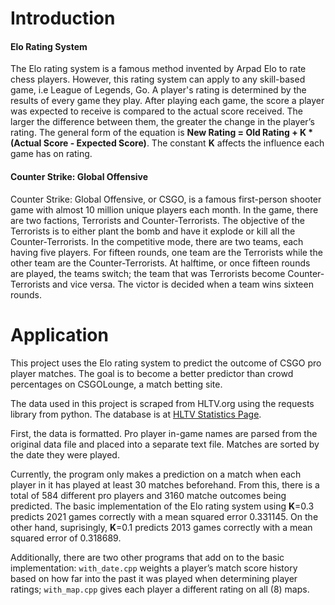 # Introduction
#### Elo Rating System
The Elo rating system is a famous method invented by Arpad Elo to rate chess players. However, this rating system can apply to any skill-based game, i.e League of Legends, Go. A player's rating is determined by the results of every game they play. After playing each game, the score a player was expected to receive is compared to the actual score received. The larger the difference between them, the greater the change in the player’s rating. The general form of the equation is **New Rating = Old Rating + K * (Actual Score - Expected Score)**.
The constant **K** affects the influence each game has on rating.
#### Counter Strike: Global Offensive
Counter Strike: Global Offensive, or CSGO, is a famous first-person shooter game with almost 10 million unique players each month. In the game, there are two factions, Terrorists and Counter-Terrorists. The objective of the Terrorists is to either plant the bomb and have it explode or kill all the Counter-Terrorists.
In the competitive mode, there are two teams, each having five players. For fifteen rounds, one team are the Terrorists while the other team are the Counter-Terrorists. At halftime, or once fifteen rounds are played, the teams switch; the team that was Terrorists become Counter-Terrorists and vice versa. The victor is decided when a team wins sixteen rounds.
# Application
This project uses the Elo rating system to predict the outcome of CSGO pro player matches. The goal is to become a better predictor than crowd percentages on CSGOLounge, a match betting site.

The data used in this project is scraped from HLTV.org using the requests library from python. The database is at [HLTV Statistics Page](http://www.hltv.org/?pageid=188).

First, the data is formatted. Pro player in-game names are parsed from the original data file and placed into a separate text file. Matches are sorted by the date they were played.
	
Currently, the program only makes a prediction on a match when each player in it has played at least 30 matches beforehand. From this, there is a total of 584 different pro players and 3160 matche outcomes being predicted.
The basic implementation of the Elo rating system using **K**=0.3 predicts 2021 games correctly with a mean squared error 0.331145. On the other hand, suprisingly,  **K**=0.1 predicts 2013 games correctly with a mean squared error of 0.318689.

Additionally, there are two other programs that add on to the basic implementation: `with_date.cpp` weights a player’s match score history based on how far into the past it was played when determining player ratings; `with_map.cpp` gives each player a different rating on all (8) maps.

